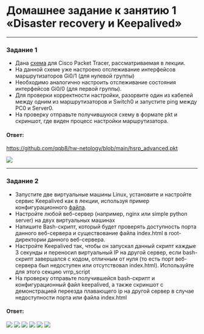 # Домашнее задание к занятию 1 «Disaster recovery и Keepalived»

------


### Задание 1
- Дана [схема](1/hsrp_advanced.pkt) для Cisco Packet Tracer, рассматриваемая в лекции.
- На данной схеме уже настроено отслеживание интерфейсов маршрутизаторов Gi0/1 (для нулевой группы)
- Необходимо аналогично настроить отслеживание состояния интерфейсов Gi0/0 (для первой группы).
- Для проверки корректности настройки, разорвите один из кабелей между одним из маршрутизаторов и Switch0 и запустите ping между PC0 и Server0.
- На проверку отправьте получившуюся схему в формате pkt и скриншот, где виден процесс настройки маршрутизатора.

#### Ответ:

https://github.com/qqb8/hw-netology/blob/main/hsrp_advanced.pkt

![](https://github.com/qqb8/hw-netology/blob/main/A.1.%20screen11.png)

------


### Задание 2
- Запустите две виртуальные машины Linux, установите и настройте сервис Keepalived как в лекции, используя пример конфигурационного [файла](1/keepalived-simple.conf).
- Настройте любой веб-сервер (например, nginx или simple python server) на двух виртуальных машинах
- Напишите Bash-скрипт, который будет проверять доступность порта данного веб-сервера и существование файла index.html в root-директории данного веб-сервера.
- Настройте Keepalived так, чтобы он запускал данный скрипт каждые 3 секунды и переносил виртуальный IP на другой сервер, если bash-скрипт завершался с кодом, отличным от нуля (то есть порт веб-сервера был недоступен или отсутствовал index.html). Используйте для этого секцию vrrp_script
- На проверку отправьте получившейся bash-скрипт и конфигурационный файл keepalived, а также скриншот с демонстрацией переезда плавающего ip на другой сервер в случае недоступности порта или файла index.html

#### Ответ:

![](https://github.com/qqb8/hw-netology/blob/main/A.1.%20screen21.png)
![](https://github.com/qqb8/hw-netology/blob/main/A.1.%20screen22.png)
![](https://github.com/qqb8/hw-netology/blob/main/A.1.%20screen23.png)
![](https://github.com/qqb8/hw-netology/blob/main/A.1.%20screen24.png)
![](https://github.com/qqb8/hw-netology/blob/main/A.1.%20screen25.png)
![](https://github.com/qqb8/hw-netology/blob/main/A.1.%20screen26.png)